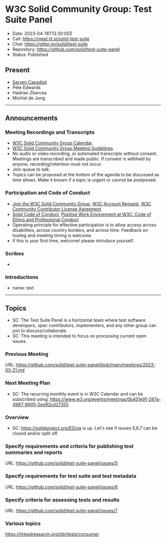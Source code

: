 # W3C Solid Community Group: Test Suite Panel

* Date: 2023-04-18T13:30:00Z
* Call: https://meet.jit.si/solid-test-suite
* Chat: https://gitter.im/solid/test-suite
* Repository: https://github.com/solid/test-suite-panel
* Status: Published


## Present
* [Sarven Capadisli](https://csarven.ca/#i)
* Pete Edwards
* Hadrian Zbarcea
* Michiel de Jong

---

## Announcements

### Meeting Recordings and Transcripts
* [W3C Solid Community Group Calendar](https://www.w3.org/groups/cg/solid/calendar).
* [W3C Solid Community Group Meeting Guidelines](https://github.com/solid/specification/blob/main/meetings/README.md).
* No audio or video recording, or automated transcripts without consent. Meetings are transcribed and made public. If consent is withheld by anyone, recording/retention must not occur.
* Join queue to talk.
* Topics can be proposed at the bottom of the agenda to be discussed as time allows. Make it known if a topic is urgent or cannot be postponed.


### Participation and Code of Conduct
* [Join the W3C Solid Community Group](https://www.w3.org/community/solid/join), [W3C Account Request](http://www.w3.org/accounts/request), [W3C Community Contributor License Agreement](https://www.w3.org/community/about/agreements/cla/)
* [Solid Code of Conduct](https://github.com/solid/process/blob/main/code-of-conduct.md), [Positive Work Environment at W3C: Code of Ethics and Professional Conduct](https://www.w3.org/Consortium/cepc/)
* Operating principle for effective participation is to allow access across disabilities, across country borders, and across time. Feedback on tooling and meeting timing is welcome.
* If this is your first time, welcome! please introduce yourself.


### Scribes
* 

### Introductions
* name: text

---

## Topics

* SC: The Test Suite Panel is a horizontal team where test software developers, spec contributors, implementers, and any other group can join to discuss/collaborate.
* SC: This meeting is intended to focus on processing current open issues.


### Previous Meeting
URL: https://github.com/solid/test-suite-panel/blob/main/meetings/2023-03-21.md


### Next Meeting Plan
* SC: The recurring monthly event is in W3C Calendar and can be subscribed using: https://www.w3.org/events/meetings/0b451e91-287a-4987-8905-2ee92cd27355

### Overview
* SC: https://solidproject.org/ED/qa is up. Let's see if issues 5,6,7 can be closed and/or split off.


### Specify requirements and criteria for publishing test summaries and reports
URL: https://github.com/solid/test-suite-panel/issues/5


### Specify requirements for test suite and test metadata
URL: https://github.com/solid/test-suite-panel/issues/6


### Specify criteria for assessing tests and results
URL: https://github.com/solid/test-suite-panel/issues/7


### Various topics

https://linkedresearch.org/ldn/tests/consumer